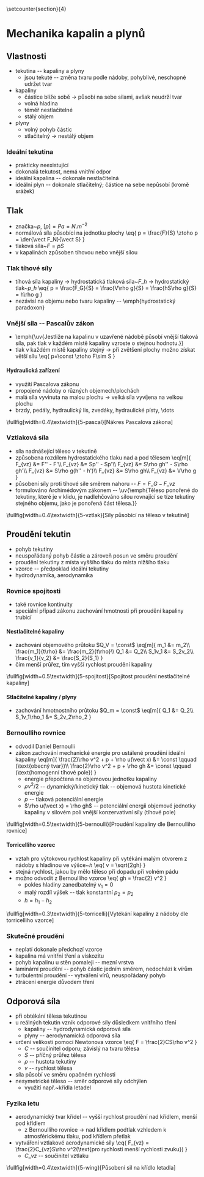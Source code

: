 \setcounter{section}{4}

# Mechanika kapalin a plynů

## Vlastnosti
- tekutina -- kapaliny a plyny
	- jsou tekuté -- změna tvaru podle nádoby, pohyblivé, neschopné udržet tvar
- kapaliny
	- částice blíže sobě $\rightarrow$ působí na sebe silami, avšak neudrží tvar
	- volná hladina
	- téměř nestlačitelné
	- stálý objem
- plyny
	- volný pohyb částic
	- stlačitelný $\rightarrow$ nestálý objem

### Ideální tekutina
- prakticky neexistující
- dokonalá tekutost, nemá vnitřní odpor
- ideální kapalina -- dokonale nestlačitelná
- ideální plyn -- dokonale stlačitelný; částice na sebe nepůsobí (kromě srážek)

## Tlak
- značka~$p$, $[p]=Pa=N.m^{-2}$
- normálová síla působící na jednotku plochy
	\eq{
		p = \frac{F}{S} \ztoho p = \der{\vect F\_N}{\vect S}
	}
- tlaková síla~$F=pS$
- v kapalinách způsoben tíhovou nebo vnější sílou

### Tlak tíhové síly
- tíhová síla kapaliny $\rightarrow$ hydrostatická tlaková síla~$F\_h$ $\rightarrow$ hydrostatický tlak~$p\_h$
	\eq{
		p = \frac{F\_G}{S} = \frac{V\rho g}{S} = \frac{hS\rho g}{S} = h\rho g
	}
- nezávisí na objemu nebo tvaru kapaliny -- \emph{hydrostatický paradoxon}

### Vnější síla -- Pascalův zákon
- \emph{\uv{Jestliže na kapalinu v uzavřené nádobě působí vnější tlaková síla, pak tlak v každém místě kapaliny vzroste o stejnou hodnotu.}}
- tlak v každém místě kapaliny stejný $\rightarrow$ při zvětšení plochy možno získat větší sílu
	\eq{
		p=\const \ztoho F\sim S
	}

#### Hydraulická zařízení
- využití Pascalova zákonu
- propojené nádoby o různých objemech/plochách
- malá síla vyvinuta na malou plochu $\rightarrow$ velká síla vyvíjena na velkou plochu
- brzdy, pedály, hydraulický lis, zvedáky, hydraulické písty, \dots

\fullfig[width=0.4\textwidth]{5-pascal}[Nákres Pascalova zákona]

### Vztlaková síla
- síla nadnášející těleso v tekutině
- způsobena rozdílem hydrostatického tlaku nad a pod tělesem
	\eq[m]{
		F\_{vz} &= F'' - F'\\\\
		F\_{vz} &= Sp'' - Sp'\\\\
		F\_{vz} &= S\rho gh'' - S\rho gh'\\\\
		F\_{vz} &= S\rho g(h'' - h')\\\\
		F\_{vz} &= S\rho gh\\\\
		F\_{vz} &= V\rho g
	}
- působení síly proti tíhové síle směrem nahoru -- $F = F\_G - F\_{vz}$
- formulováno Archimédovým zákonem -- \uv{\emph{Těleso ponořené do tekutiny, které je v klidu, je nadlehčováno silou rovnající se tíze tekutiny stejného objemu, jako je ponořená část tělesa.}}

\fullfig[width=0.4\textwidth]{5-vztlak}[Síly působící na těleso v tekutině]

## Proudění tekutin
- pohyb tekutiny
- neuspořádaný pohyb částic a zároveň posun ve směru proudění
- proudění tekutiny z místa vyššího tlaku do místa nižšího tlaku
- vzorce -- předpoklad ideální tekutiny
- hydrodynamika, aerodynamika

### Rovnice spojitosti
- také rovnice kontinuity
- speciální případ zákonu zachování hmotnosti při proudění kapaliny trubicí

#### Nestlačitelné kapaliny
- zachování objemového průtoku $Q_V = \const$
	\eq[m]{
		m_1 &= m_2\\\\
		\frac{m_1}{t\rho} &= \frac{m_2}{t\rho}\\\\
		Q_1 &= Q_2\\\\
		S_1v_1 &= S_2v_2\\\\
		\frac{v_1}{v_2} &= \frac{S_2}{S_1}
	}
- čím menší průřez, tím vyšší rychlost proudění kapaliny

\fullfig[width=0.5\textwidth]{5-spojitost}[Spojitost proudění nestlačitelné kapaliny]

#### Stlačitelné kapaliny / plyny
- zachování hmotnostního průtoku $Q_m = \const$
	\eq[m]{
		Q_1 &= Q_2\\\\
		S_1v_1\rho_1 &= S_2v_2\rho_2
	}

### Bernoulliho rovnice
- odvodil Daniel Bernoulli
- zákon zachování mechanické energie pro ustálené proudění ideální kapaliny
	\eq[m]{
		\frac{2}\rho v^2 + p + \rho u(\vect x) &= \const \qquad (\text{obecný tvar})\\\\
		\frac{2}\rho v^2 + p + \rho gh &= \const \qquad (\text{homogenní tíhové pole})
	}
	- energie přepočtena na objemovou jednotku kapaliny
	- $\rho v^2/2$ -- dynamický/kinetický tlak -- objemová hustota kinetické energie
	- $p$ -- tlaková potenciální energie
	- $\rho u(\vect x) = \rho gh$ -- potenciální energii objemové jednotky kapaliny v silovém poli vnější konzervativní síly (tíhové pole)

\fullfig[width=0.5\textwidth]{5-bernoulli}[Proudění kapaliny dle Bernoulliho rovnice]

#### Torricelliho vzorec
- vztah pro výtokovou rychlost kapaliny při vytékání malým otvorem z nádoby s hladinou ve výšce~$h$
	\eq{
		v = \sqrt{2gh}
	}
- stejná rychlost, jakou by mělo těleso při dopadu při volném pádu
- možno odvodit z Bernoulliho vzorce
	\eq{
		gh = \frac{2} v^2
	}
	- pokles hladiny zanedbatelný $v_1=0$
	- malý rozdíl výšek -- tlak konstantní $p_2=p_2$
	- $h = h_1-h_2$

\fullfig[width=0.3\textwidth]{5-torricelli}[Vytékání kapaliny z nádoby dle torricelliho vzorce]

### Skutečné proudění
- neplatí dokonale předchozí vzorce
- kapalina má vnitřní tření a viskozitu
- pohyb kapalinu u stěn pomaleji -- mezní vrstva
- laminární proudění -- pohyb částic jedním směrem, nedochází k vírům
- turbulentní proudění -- vytváření vírů, neuspořádaný pohyb
- ztrácení energie důvodem tření

## Odporová síla
- při obtékání tělesa tekutinou
- u reálných tekutin vznik odporové síly důsledkem vnitřního tření
	- kapaliny -- hydrodynamická odporová síla
	- plyny -- aerodynamická odporová síla
- určení velikosti pomocí Newtonova vzorce
	\eq{
		F = \frac{2}CS\rho v^2
	}
	- $C$ -- součinitel odporu; závislý na tvaru tělesa
	- $S$ -- příčný průřez tělesa
	- $\rho$ -- hustota tekutiny
	- $v$ -- rychlost tělesa
- síla působí ve směru opačném rychlosti
- nesymetrické těleso -- směr odporové síly odchýlen
	- využití např.~křídla letadel

### Fyzika letu
- aerodynamický tvar křídel -- vyšší rychlost proudění nad křídlem, menší pod křídlem
	- z Bernoulliho rovnice $\rightarrow$ nad křídlem podtlak vzhledem k atmosférickému tlaku, pod křídlem přetlak
- vytváření vztlakové aerodynamické síly
	\eq{
		F\_{vz} = \frac{2}C\_{vz}S\rho v^2(\text{pro rychlosti menší rychlosti zvuku})
	}
	- $C\_{vz}$ -- součinitel vztlaku

\fullfig[width=0.4\textwidth]{5-wing}[Působení sil na křídlo letadla]
